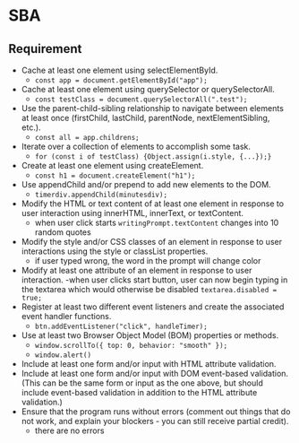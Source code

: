 # SBA

## Requirement

- Cache at least one element using selectElementById.
  - `const app = document.getElementById("app");`
- Cache at least one element using querySelector or querySelectorAll.
  - `const testClass = document.querySelectorAll(".test");`
- Use the parent-child-sibling relationship to navigate between elements at least once (firstChild, lastChild, parentNode, nextElementSibling, etc.).
  - `const all = app.childrens;`
- Iterate over a collection of elements to accomplish some task.
  - `for (const i of testClass) {Object.assign(i.style, {...});}`
- Create at least one element using createElement.
  - `const h1 = document.createElement("h1");`
- Use appendChild and/or prepend to add new elements to the DOM.
  - `timerdiv.appendChild(minutesdiv);`
- Modify the HTML or text content of at least one element in response to user interaction using innerHTML, innerText, or textContent.
  - when user click starts `writingPrompt.textContent` changes into 10 random quotes
- Modify the style and/or CSS classes of an element in response to user interactions using the style or classList properties.
  - if user typed wrong, the word in the prompt will change color
- Modify at least one attribute of an element in response to user interaction.
  -when user clicks start button, user can now begin typing in the textarea which would otherwise be disabled `textarea.disabled = true;`
- Register at least two different event listeners and create the associated event handler functions.
  - `btn.addEventListener("click", handleTimer);`
- Use at least two Browser Object Model (BOM) properties or methods.
  - `window.scrollTo({ top: 0, behavior: "smooth" });`
  - `window.alert()`
- Include at least one form and/or input with HTML attribute validation.
- Include at least one form and/or input with DOM event-based validation. (This can be the same form or input as the one above, but should include event-based validation in addition to the HTML attribute validation.)
- Ensure that the program runs without errors (comment out things that do not work, and explain your blockers - you can still receive partial credit).
  - there are no errors
